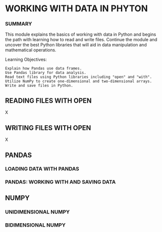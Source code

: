 
# WORKING WITH DATA IN PHYTON #

### SUMMARY ###

This module explains the basics of working with data in Python and begins the path with learning how to read and write files. Continue the module and uncover the best Python libraries that will aid in data manipulation and mathematical operations.

Learning Objectives:

    Explain how Pandas use data frames.
    Use Pandas library for data analysis.
    Read text files using Python libraries including "open" and "with".
    Utilize NumPy to create one-dimensional and two-dimensional arrays.
    Write and save files in Python.



## READING FILES WITH OPEN ##

X



## WRITING FILES WITH OPEN ##

X



## PANDAS ##

### LOADING DATA WITH PANDAS ###




### PANDAS: WORKING WITH AND SAVING DATA ###





## NUMPY ##

### UNIDIMENSIONAL NUMPY ###



### BIDIMENSIONAL NUMPY ###



